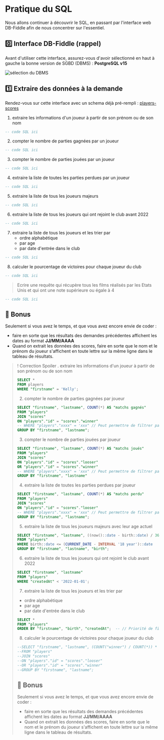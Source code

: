 # Pratique du SQL

Nous allons continuer à découvrir le SQL, en passant par l'interface web DB-Fiddle afin de nous concentrer sur l'essentiel.

## :zero: Interface DB-Fiddle (rappel)

Avant d'utiliser cette interface, assurez-vous d'avoir sélectionné en haut à gauche la bonne version de SGBD (DBMS) : **PostgreSQL v15**

![sélection du DBMS](./screenshots/select-dbms.png)

## :one: Extraire des données à la demande

Rendez-vous sur cette interface avec un schema déjà pré-rempli : [players-scores](https://www.db-fiddle.com/f/9xfK1brxfTuxFihVXWWR56/8)

1. extraire les informations d'un joueur à partir de son prénom ou de son nom

```sql
-- code SQL ici
```

2. compter le nombre de parties gagnées par un joueur

```sql
-- code SQL ici
```

3. compter le nombre de parties jouées par un joueur

```sql
-- code SQL ici
```

4. extraire la liste de toutes les parties perdues par un joueur

```sql
-- code SQL ici
```

5. extraire la liste de tous les joueurs majeurs

```sql
-- code SQL ici
```

6. extraire la liste de tous les joueurs qui ont rejoint le club avant 2022

```sql
-- code SQL ici
```

7. extraire la liste de tous les joueurs et les trier par
   - ordre alphabétique
   - par age
   - par date d'entrée dans le club

```sql
-- code SQL ici
```

8. calculer le pourcentage de victoires pour chaque joueur du club

```sql
-- code SQL ici
```

> Ecrire une requête qui récupère tous les films réalisés par les Etats Unis et qui ont une note supérieure ou égale à 4

```sql
-- code SQL ici
```

## :lollipop: Bonus

Seulement si vous avez le temps, et que vous avez encore envie de coder :

- faire en sorte que les résultats des demandes précédentes affichent les dates au format **JJ/MM/AAAA**
- Quand on extrait les données des scores, faire en sorte que le nom et le prénom du joueur s'affichent en toute lettre sur la même ligne dans le tableau de résultats.


>! Correction Spoiler
>. extraire les informations d'un joueur à partir de son prénom ou de son nom
>
>```sql
>SELECT *
>FROM players
>WHERE "firstname" = 'Kelly';
>```
>
>2. compter le nombre de parties gagnées par joueur
>
>```sql
>SELECT "firstname", "lastname", COUNT(*) AS "matchs gagnés"
>FROM "players"
>JOIN "scores"
>ON "players"."id" = "scores"."winner"
> -- WHERE "players"."xxxx" = 'xxx" // Peut permettre de filtrer par un nom de colonne ou de remplir une condition
>GROUP BY "firstname", "lastname";
>```
>
>3. compter le nombre de parties jouées par joueur
>
>```sql
>SELECT "firstname", "lastname", COUNT(*) AS "matchs joués"
>FROM "players"
>JOIN "scores"
>ON "players"."id" = "scores"."looser"
>OR "players"."id" = "scores"."winner"
> -- WHERE "players"."xxxx" = 'xxx" // Peut permettre de filtrer par un nom de colonne ou de remplir une condition
>GROUP BY "firstname", "lastname"
>```
>
>4. extraire la liste de toutes les parties perdues par joueur
>
>```sql
>SELECT "firstname", "lastname", COUNT(*) AS "matchs perdu"
>FROM "players"
>JOIN "scores"
>ON "players"."id" = "scores"."looser"
> -- WHERE "players"."xxxx" = 'xxx" // Peut permettre de filtrer par un nom de colonne ou de remplir une condition
>GROUP BY "firstname", "lastname";
>```
>
>5. extraire la liste de tous les joueurs majeurs avec leur age actuel
>
>```sql
>SELECT "firstname", "lastname", ((now()::date - birth::date) / 365) AS "age"
>FROM "players"
>WHERE birth::date <= (CURRENT_DATE - INTERVAL '18 year')::date
>GROUP BY "firstname", "lastname", "birth";
>```
>
>6. extraire la liste de tous les joueurs qui ont rejoint le club avant 2022
>
>```sql
>SELECT "firstname", "lastname"
>FROM "players"
>WHERE "createdAt" < '2022-01-01';
>```
>
>7. extraire la liste de tous les joueurs et les trier par
>   - ordre alphabétique
>   - par age
>   - par date d'entrée dans le club
>
>```sql
>SELECT *
>FROM "players"
>ORDER BY "firstname", "birth", "createdAt";  -- // Priorité de filtrage firstname -> birth -> createAt en ASC (changer l'ordre suivant le besoin ainsi que la méthode de filtrage ASC ou DESC)
>```
>
>8. calculer le pourcentage de victoires pour chaque joueur du club
>
>```sql
>--SELECT "firstname", "lastname", (COUNT("winner") / COUNT(*)) * 100 //Ne marche pas
>--FROM "players"
>--JOIN "scores"
>--ON "players"."id" = "scores"."looser"
>--OR "players"."id" = "scores"."winner"
>--GROUP BY "firstname", "lastname";
>```
>
>## :lollipop: Bonus
>
>Seulement si vous avez le temps, et que vous avez encore envie de coder :
>
>- faire en sorte que les résultats des demandes précédentes affichent les dates au format **JJ/MM/AAAA**
>- Quand on extrait les données des scores, faire en sorte que le nom et le prénom du joueur s'affichent en toute lettre sur la même ligne dans le tableau de résultats.